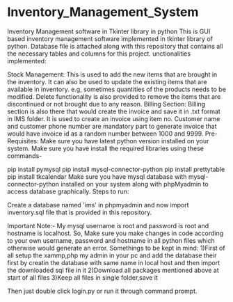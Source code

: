 # Inventory_Management_System
Inventory Management software in Tkinter library in python This is GUI based inventory management software implemented in tkinter library of python. Database file is attached along with this repository that contains all the necessary tables and columns for this project. unctionalities implemented:

Stock Management: This is used to add the new items that are brought in the inventory. It can also be used to update the existing items that are available in inventory. e.g, sometimes quantities of the products needs to be modified. Delete functionality is also provided to remove the items that are discontinued or not brought due to any reason. Billing Section: Billing section is also there that would create the invoice and save it in .txt format in IMS folder. It is used to create an invoice using item no. Customer name and customer phone number are mandatory part to generate invoice that would have invoice id as a random number between 1000 and 9999. Pre-Requisites: Make sure you have latest python version installed on your system. Make sure you have install the required libraries using these commands-

pip install pymysql
pip install mysql-connector-python
pip install prettytable
pip install tkcalendar
Make sure you have mysql database with mysql-connector-python installed on your system along with phpMyadmin to access database graphically. Steps to run:

Create a database named 'ims' in phpmyadmin and now import inventory.sql file that is provided in this repository.

Important Note:- My mysql username is root and password is root and hostname is localhost. So, Make sure you make changes in code according to your own username, password and hostname in all python files which otherwise would generate an error. Somethings to be kept in mind: 1)First of all setup the xammp,php my admin in your pc and add the database their first by creatin the database with same name in local host and then import the downloaded sql file in it 2)Download all packages mentioned above at start of all files 3)Keep all files in single folder,save it

Then just double click login.py or run it through command prompt.

